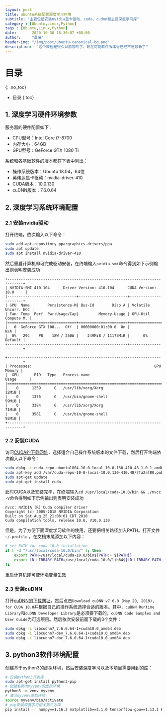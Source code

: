 ```yaml
---
layout: post
title: ubuntu系统配置深度学习环境
subtitle: "主要包括安装nvidia显卡驱动、cuda、cudnn和主要深度学习库"
category : [Ubuntu,Linux,Python]
tags : [Ubuntu,Linux,Python]
date:       2020-10-30 18:30:07 +08:00
author:     "晨曦"
header-img: "/img/post/ubuntu-canonical-bg.png"
description:  "这个教程是很久以前写的了，现在可能软件版本号已经不是最新了"
---
```

  
# 目录
{: .no_toc}

* 目录
{:toc}

## 1. 深度学习硬件环境参数
服务器的硬件配置如下：
* CPU型号：Intel Core i7-8700
* 内存大小：64GB
* GPU型号：GeForce GTX 1080 Ti

系统和各基础软件的版本都在下表中列出：
* 操作系统版本：Ubuntu 18.04，64位
* 英伟达显卡驱动：nvidia-driver-410
* CUDA版本：10.0.130
* cuDNN版本：7.6.0.64

## 2. 深度学习系统环境配置
### 2.1 安装nvidia驱动
打开终端，依次输入以下命令：  
```bash
sudo add-apt-repository ppa:graphics-drivers/ppa
sudo apt update
sudo apt install nvidia-driver-410
```
然后重启计算机即可完成驱动安装，在终端输入`nvidia-smi`命令得到如下示例输出则表明安装成功  
```text
+-----------------------------------------------------------------------------+
| NVIDIA-SMI 410.104      Driver Version: 410.104      CUDA Version: 10.0     |
|-------------------------------+----------------------+----------------------+
| GPU  Name        Persistence-M| Bus-Id        Disp.A | Volatile Uncorr. ECC |
| Fan  Temp  Perf  Pwr:Usage/Cap|         Memory-Usage | GPU-Util  Compute M. |
|===============================+======================+======================|
|   0  GeForce GTX 108...  Off  | 00000000:01:00.0  On |                  N/A |
|  0%   29C    P8    18W / 250W |    249MiB / 11175MiB |      0%      Default |
+-------------------------------+----------------------+----------------------+
                                                                               
+-----------------------------------------------------------------------------+
| Processes:                                                       GPU Memory |
|  GPU       PID   Type   Process name                             Usage      |
|=============================================================================|
|    0      1259      G   /usr/lib/xorg/Xorg                            12MiB |
|    0      1376      G   /usr/bin/gnome-shell                          59MiB |
|    0      3384      G   /usr/lib/xorg/Xorg                            71MiB |
|    0      3581      G   /usr/bin/gnome-shell                          92MiB |
+-----------------------------------------------------------------------------+
```
### 2.2 安装CUDA
访问[CUDA的下载网址](https://developer.nvidia.com/cuda-10.0-download-archive?target_os=Linux&target_arch=x86_64&target_distro=Ubuntu&target_version=1804&target_type=deblocal "CUDA的下载网址")，选择适合自己操作系统版本的文件下载，然后打开终端依次输入以下命令：
```bash
sudo dpkg -i cuda-repo-ubuntu1804-10-0-local-10.0.130-410.48_1.0-1_amd64.deb
sudo apt-key add /var/cuda-repo-10-0-local-10.0.130-410.48/7fa2af80.pub
sudo apt-get update
sudo apt-get install cuda
```
此时CUDA以及安装完毕，在终端输入`cd /usr/local/cuda-10.0/bin && ./nvcc -V`命令得到如下示例输出则表明安装成功  
```text
nvcc: NVIDIA (R) Cuda compiler driver
Copyright (c) 2005-2018 NVIDIA Corporation
Built on Sat_Aug_25_21:08:01_CDT_2018
Cuda compilation tools, release 10.0, V10.0.130
```
但是，为了方便下面深度学习软件的使用，还要把相关路径加入PATH。打开文件`~/.profile` ，在文档末尾添加以下内容：
```bash
# set PATH for cuda 10.0 installation
if [ -d "/usr/local/cuda-10.0/bin/" ]; then
    export PATH=/usr/local/cuda-10.0/bin${PATH:+:${PATH}}
    export LD_LIBRARY_PATH=/usr/local/cuda-10.0/lib64${LD_LIBRARY_PATH:+:${LD_LIBRARY_PATH}}
fi
```
重启计算机即可使环境变量生效
### 2.3 安装cuDNN
打开[cuDNN的下载网址](https://developer.nvidia.com/rdp/cudnn-archive "cuDNN的下载网址")，然后点击`Download cuDNN v7.6.0 (May 20, 2019), for CUDA 10.0`并根据自己的操作系统选择合适的版本。其中，`cuDNN Runtime Library`和`cuDNN Developer Library`是必须要下载的，`cuDNN Code Samples and User Guide`为可选项目。然后依次安装前面下载的3个文件：  
```bash
sudo dpkg -i libcudnn7_7.6.0.64-1+cuda10.0_amd64.deb
sudo dpkg -i libcudnn7-dev_7.6.0.64-1+cuda10.0_amd64.deb
sudo dpkg -i libcudnn7-doc_7.6.0.64-1+cuda10.0_amd64.deb
```
## 3. python3软件环境配置
创建基于python3的虚拟环境，然后安装深度学习以及本项目需要用到的库：  
```bash
# 安装python3开发库
sudo apt-get install python3-pip
# 创建名称为myvenv的虚拟环境
python3 -m venv myvenv
# 激活myvenv虚拟环境
source myvenv/bin/activate
# pip安装深度学习相关第三方库
pip install -r numpy==1.16.3 matplotlib==3.1.0 tensorflow-gpu==1.13.1 Keras==2.2.4
```